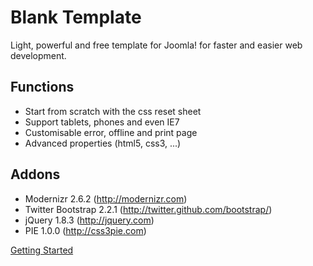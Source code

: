 Blank Template
==============

Light, powerful and free template for Joomla! for faster and easier web development.

Functions
---------

* Start from scratch with the css reset sheet
* Support tablets, phones and even IE7
* Customisable error, offline and print page
* Advanced properties (html5, css3, ...)

Addons
------

* Modernizr 2.6.2 (http://modernizr.com)
* Twitter Bootstrap 2.2.1 (http://twitter.github.com/bootstrap/)
* jQuery 1.8.3 (http://jquery.com)
* PIE 1.0.0 (http://css3pie.com)

[Getting Started](https://github.com/Bloggerschmidt/Blank-Template/wiki/Getting-started)
